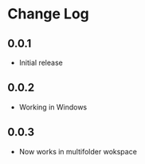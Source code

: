 # Change Log

## 0.0.1

- Initial release

## 0.0.2

- Working in Windows

## 0.0.3

- Now works in multifolder wokspace